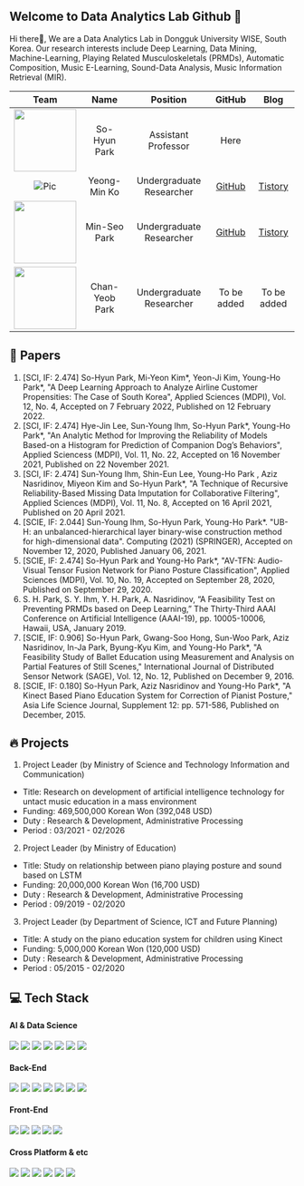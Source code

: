 ## Welcome to Data Analytics Lab Github 👋
Hi there👋, We are a Data Analytics Lab in Dongguk University WISE, South Korea. Our research interests include Deep Learning, Data Mining, Machine-Learning, Playing Related Musculoskeletals (PRMDs), Automatic Composition, Music E-Learning, Sound-Data Analysis, Music Information Retrieval (MIR). <br>

|Team|Name|Position|GitHub|Blog|
|:--:|:--:|:--:|:--:|:--:|
|<img src="https://drive.google.com/file/d/1k3ujsVm5JpHursbOxRh1RUgzvi33A9Aw/view?usp=drive_link" width="110">|So-Hyun Park|Assistant Professor|Here||
|![Pic](https://github.com/dalabdgw/dalabdgw/assets/135303032/191c66f7-3ab6-480d-a50c-d0fe26cecbc1)|Yeong-Min Ko|Undergraduate Researcher|<a href="https://github.com/PSLeon24">GitHub</a>|<a href="https://psleon.tistory.com/">Tistory</a>|
|<img src="https://github.com/dalabdgw/dalabdgw/assets/135303032/95566539-02d1-4aa3-917b-ad6009b8b9ae" width="110">|Min-Seo Park|Undergraduate Researcher|<a href="https://github.com/minseo2000">GitHub</a>|<a href="https://simsimit00.tistory.com/">Tistory</a>|
|<img src="https://github.com/dalabdgw/dalabdgw/assets/135303032/89d855b9-7521-4f81-9b5f-ab5dc05b840a" width="110">|Chan-Yeob Park|Undergraduate Researcher|To be added|To be added|


## 📘 Papers

1.	[SCI, IF: 2.474] So-Hyun Park, Mi-Yeon Kim*, Yeon-Ji Kim, Young-Ho Park*, "A Deep Learning Approach to Analyze Airline Customer Propensities: The Case of South Korea", Applied Sciences (MDPI), Vol. 12, No. 4, Accepted on 7 February 2022, Published on 12 February 2022. 
2.	[SCI, IF: 2.474] Hye-Jin Lee, Sun-Young Ihm, So-Hyun Park*, Young-Ho Park*, "An Analytic Method for Improving the Reliability of Models Based-on a Histogram for Prediction of Companion Dog’s Behaviors", Applied Sciencess (MDPI), Vol. 11, No. 22, Accepted on 16 November 2021, Published on 22 November 2021. 
3.	[SCI, IF: 2.474] Sun-Young Ihm, Shin-Eun Lee, Young-Ho Park , Aziz Nasridinov, Miyeon Kim and So-Hyun Park*, "A Technique of Recursive Reliability-Based Missing Data Imputation for Collaborative Filtering", Applied Sciences (MDPI), Vol. 11, No. 8, Accepted on 16 April 2021, Published on 20 April 2021. 
4.	[SCIE, IF: 2.044] Sun-Young Ihm, So-Hyun Park, Young-Ho Park*. "UB-H: an unbalanced-hierarchical layer binary-wise construction method for high-dimensional data". Computing (2021) (SPRINGER), Accepted on November 12, 2020, Published January 06, 2021. 
5.	[SCIE, IF: 2.474] So-Hyun Park and Young-Ho Park*, "AV-TFN: Audio-Visual Tensor Fusion Network for Piano Posture Classification", Applied Sciences (MDPI), Vol. 10, No. 19, Accepted on September 28, 2020, Published on September 29, 2020.
6.	S. H. Park, S. Y. Ihm, Y. H. Park, A. Nasridinov, “A Feasibility Test on Preventing PRMDs based on Deep Learning,” The Thirty-Third AAAI Conference on Artificial Intelligence (AAAI-19), pp. 10005-10006, Hawaii, USA, January 2019.
7.	[SCIE, IF: 0.906] So-Hyun Park, Gwang-Soo Hong, Sun-Woo Park, Aziz Nasridinov, In-Ja Park, Byung-Kyu Kim, and Young-Ho Park*, "A Feasibility Study of Ballet Education using Measurement and Analysis on Partial Features of Still Scenes," International Journal of Distributed Sensor Network (SAGE), Vol. 12, No. 12, Published on December 9, 2016.
8.	[SCIE, IF: 0.180] So-Hyun Park, Aziz Nasridinov and Young-Ho Park*, "A Kinect Based Piano Education System for Correction of Pianist Posture," Asia Life Science Journal, Supplement 12: pp. 571-586, Published on December, 2015.


## 🔥 Projects

1. Project Leader (by Ministry of Science and Technology Information and Communication)
- Title: Research on development of artificial intelligence technology for untact music education in a mass environment
- Funding: 469,500,000 Korean Won (392,048 USD)
- Duty : Research & Development, Administrative Processing
- Period : 03/2021 - 02/2026

2. Project Leader (by Ministry of Education)
- Title: Study on relationship between piano playing posture and sound based on LSTM
- Funding: 20,000,000 Korean Won (16,700 USD)
- Duty : Research & Development, Administrative Processing
- Period : 09/2019 - 02/2020

3. Project Leader (by Department of Science, ICT and Future Planning)
- Title: A study on the piano education system for children using Kinect
- Funding: 5,000,000 Korean Won (120,000 USD)
- Duty : Research & Development, Administrative Processing
- Period : 05/2015 - 02/2020


## 💻 Tech Stack
<h4>AI & Data Science</h4>
<div>
  <img src="https://img.shields.io/badge/Python-3776AB?style=for-the-badge&logo=Python&logoColor=white"/>
  <img src="https://img.shields.io/badge/NumPy-013243?style=for-the-badge&logo=NumPy&logoColor=white"/>
  <img src="https://img.shields.io/badge/pandas-150458?style=for-the-badge&logo=pandas&logoColor=white"/>
  <img src="https://img.shields.io/badge/PyTorch-FF6F00?style=for-the-badge&logo=PyTorch&logoColor=white"/>
  <img src="https://img.shields.io/badge/TensorFlow-FF6F00?style=for-the-badge&logo=TensorFlow&logoColor=white"/>
  <img src="https://img.shields.io/badge/Keras-D00000?style=for-the-badge&logo=Keras&logoColor=white"/>
  <img src="https://img.shields.io/badge/Tableau-E97627?style=for-the-badge&logo=Tableau&logoColor=white"/>
</div>
<h4>Back-End</h4>
<div>
  <img src="https://img.shields.io/badge/JAVA-007396?style=for-the-badge&logo=java&logoColor=white">
  <img src="https://img.shields.io/badge/Spring%20Boot-6DB33F?style=for-the-badge&logo=SpringBoot&logoColor=white">
  <img src="https://img.shields.io/badge/Spring-6DB33F?style=for-the-badge&logo=Spring&logoColor=white">
  <img src="https://img.shields.io/badge/node.js-339933?style=for-the-badge&logo=Node.js&logoColor=white">
    <img src="https://img.shields.io/badge/express-000000?style=for-the-badge&logo=express&logoColor=white">
  <img src="https://img.shields.io/badge/mysql-4479A1?style=for-the-badge&logo=mysql&logoColor=white">
  <img src="https://img.shields.io/badge/firebase-FFCA28?style=for-the-badge&logo=firebase&logoColor=white">
</div>
<h4>Front-End<h4>
<div>
  <img src="https://img.shields.io/badge/javascript-F7DF1E?style=for-the-badge&logo=javascript&logoColor=black">
  <img src="https://img.shields.io/badge/react-61DAFB?style=for-the-badge&logo=react&logoColor=black">
  <img src="https://img.shields.io/badge/html-E34F26?style=for-the-badge&logo=html5&logoColor=white">
  <img src="https://img.shields.io/badge/css-1572B6?style=for-the-badge&logo=css3&logoColor=white">
  <img src="https://img.shields.io/badge/bootstrap-7952B3?style=for-the-badge&logo=bootstrap&logoColor=white">
</div>
<h4>Cross Platform & etc</h4>
<div>
  <img src="https://img.shields.io/badge/Flutter-%2302569B.svg?style=for-the-badge&logo=Flutter&logoColor=white">
  <img src="https://img.shields.io/badge/linux-FCC624?style=for-the-badge&logo=linux&logoColor=black">
  <img src="https://img.shields.io/badge/aws-232F3E?style=for-the-badge&logo=aws&logoColor=white">
  <img src="https://img.shields.io/badge/apache tomcat-F8DC75?style=for-the-badge&logo=apachetomcat&logoColor=white">
  <img src="https://img.shields.io/badge/Jupyter-F37626?style=for-the-badge&logo=Jupyter&logoColor=white"/>
  <img src="https://img.shields.io/badge/Google%20Colab-F9AB00?style=for-the-badge&logo=Google%20aColab&logoColor=white"/>
</div>



